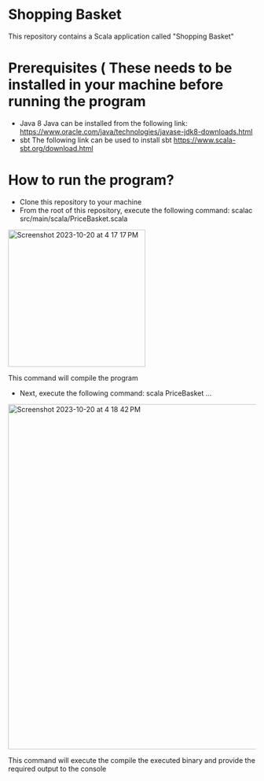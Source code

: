 # Shopping Basket
This repository contains a Scala application called "Shopping Basket"

# Prerequisites ( These needs to be installed in your machine before running the program
- Java 8
  Java can be installed from the following link:
  https://www.oracle.com/java/technologies/javase-jdk8-downloads.html
- sbt
  The following link can be used to install sbt
  https://www.scala-sbt.org/download.html

# How to run the program?
- Clone this repository to your machine
- From the root of this repository, execute the following command:
  scalac src/main/scala/PriceBasket.scala
<img width="279" alt="Screenshot 2023-10-20 at 4 17 17 PM" src="https://github.com/vishakhs18/technical_assessment/assets/96525131/4529d799-e3a1-45a8-ac60-0dd9dfc46c02">

  This command will compile the program
- Next, execute the following command:
  scala PriceBasket <item1> <item2> <item3> ... <itemn>
<img width="702" alt="Screenshot 2023-10-20 at 4 18 42 PM" src="https://github.com/vishakhs18/technical_assessment/assets/96525131/1c128cd2-1277-43d9-9ff4-c52e6bb2e95d">

  This command will execute the compile the executed binary and provide the required output to the console
  

